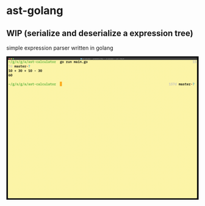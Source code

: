 # ast-golang
## WIP (serialize and deserialize a expression tree)
simple expression parser written in golang

![Program Output](/output.png)
